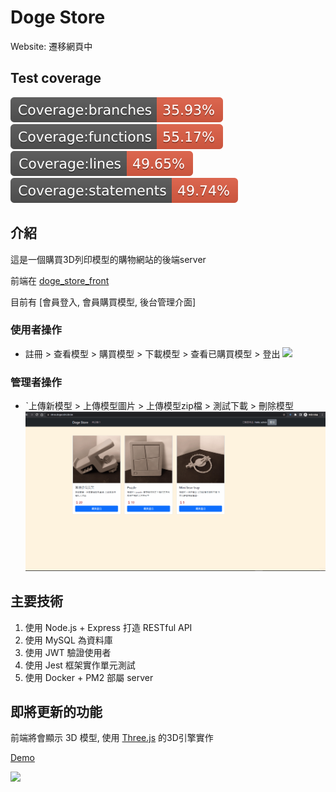 # Doge Store

Website: 遷移網頁中

## Test coverage
![badge-branches](./coverage/badge-branches.svg)
![badge-functions](./coverage/badge-functions.svg)
![badge-lines](./coverage/badge-lines.svg)
![badge-statements](./coverage/badge-statements.svg)

## 介紹
這是一個購買3D列印模型的購物網站的後端server

前端在 [doge_store_front](https://github.com/franky3020/doge_store_front)

目前有 [會員登入, 會員購買模型, 後台管理介面]

### 使用者操作
* 註冊 > 查看模型 > 購買模型 >  下載模型 > 查看已購買模型 > 登出
![](doc/readmeGIF/buy-download_2.gif)

### 管理者操作
* ˋ上傳新模型 > 上傳模型圖片 > 上傳模型zip檔 > 測試下載 > 刪除模型
![](doc/readmeGIF/admin_create_delete.gif)


## 主要技術
1. 使用 Node.js + Express 打造 RESTful API
2. 使用 MySQL 為資料庫 
3. 使用 JWT 驗證使用者
4. 使用 Jest 框架實作單元測試
5. 使用 Docker + PM2 部屬 server


## 即將更新的功能
前端將會顯示 3D 模型, 使用 [Three.js](https://threejs.org/) 的3D引擎實作

[Demo](http://dogecoin.idv.tw:50020/)

![](doc/readmeGIF/will_update_3dView.gif)

